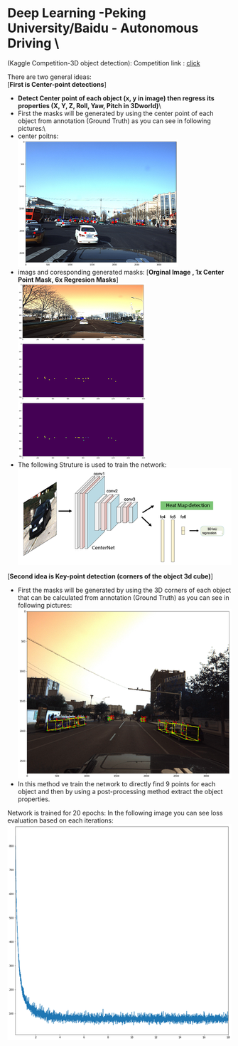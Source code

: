 # Deep Learning -Peking University/Baidu - Autonomous Driving \
(Kaggle Competition-3D object detection):
Competition link : [click](https://www.kaggle.com/c/pku-autonomous-driving)

There are two general ideas: \
[**First is Center-point detections**]
 - **Detect Center point of each object (x, y in image) then regress its properties (X, Y, Z, Roll, Yaw, Pitch in 3Dworld)**\
 - First the masks will be generated by using the center point of each object from annotation (Ground Truth) as you can see in following pictures:\
 - center poitns:\
![enter image description here](./doc/images/center_of_objects_1.png)
- imags and coresponding generated masks: [**Orginal Image , 1x Center Point Mask, 6x Regresion Masks**]\
![enter image description here](./doc/images/center_of_objects_2.png)
![enter image description here](./doc/images/center_of_objects_3.png)
![enter image description here](./doc/images/center_of_objects_4.png)
- The following Struture is used to train the network:\
![enter image description here](./doc/images/model_center_2.png)

[**Second idea is Key-point detection (corners of the object 3d cube)**]
- First the masks will be generated by using the 3D corners of each object that can be calculated from annotation (Ground Truth) as you can see in following pictures:\
![enter image description here](./doc/images/key_point1..png)
- In this method ve train the network to directly find 9 points for each object and then by using a post-processing method extract the object properties.

Network is trained for 20 epochs:
In the following image you can see loss evaluation based on each iterations:
![enter image description here](./doc/images/center_of_objects_Train.png)
